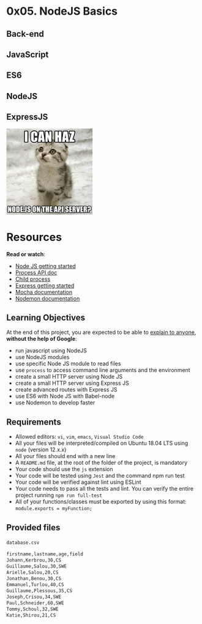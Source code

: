 # 0x05. NodeJS Basics

## Back-end

## JavaScript

## ES6

## NodeJS

## ExpressJS

![NODEJS](https://github.com/Brendon45/alx-backend-javascript/blob/main/0x05-Node_JS_basic/nodejs_basic.jpeg?raw=true)

# Resources

__Read or watch__:

  - [Node JS getting started](https://nodejs.org/en/learn/getting-started/introduction-to-nodejs)
  - [Process API doc](https://node.readthedocs.io/en/latest/api/process/)
  - [Child process](https://nodejs.org/api/child_process.html)
  - [Express getting started](https://expressjs.com/en/starter/installing.html)
  - [Mocha documentation](https://mochajs.org/)
  - [Nodemon documentation](https://github.com/remy/nodemon#nodemon)

## Learning Objectives

At the end of this project, you are expected to be able to [explain to anyone](https://fs.blog/feynman-learning-technique/), __without the help of Google__:

  - run javascript using NodeJS
  - use NodeJS modules
  - use specific Node JS module to read files
  - use `process` to access command line arguments and the environment
  - create a small HTTP server using Node JS
  - create a small HTTP server using Express JS
  - create advanced routes with Express JS
  - use ES6 with Node JS with Babel-node
  - use Nodemon to develop faster

## Requirements

  - Allowed editors: `vi`, `vim`, `emacs`, `Visual Studio Code`
  - All your files will be interpreted/compiled on Ubuntu 18.04 LTS using `node` (version 12.x.x)
  - All your files should end with a new line
  - A `README.md` file, at the root of the folder of the project, is mandatory
  - Your code should use the `js` extension
  - Your code will be tested using `Jest` and the command npm run test
  - Your code will be verified against lint using ESLint
  - Your code needs to pass all the tests and lint. You can verify the entire project running `npm run full-test`
  - All of your functions/classes must be exported by using this format: `module.exports = myFunction;`

## Provided files

`database.csv`

    firstname,lastname,age,field
    Johann,Kerbrou,30,CS
    Guillaume,Salou,30,SWE
    Arielle,Salou,20,CS
    Jonathan,Benou,30,CS
    Emmanuel,Turlou,40,CS
    Guillaume,Plessous,35,CS
    Joseph,Crisou,34,SWE
    Paul,Schneider,60,SWE
    Tommy,Schoul,32,SWE
    Katie,Shirou,21,CS
